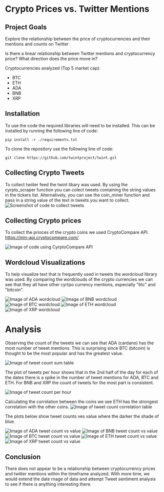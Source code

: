 # Crypto Prices vs. Twitter Mentions

## Project Goals
Explore the relationship between the price of cryptocurrencies and their mentions and counts  on Twitter
 
Is there a  linear relationship between Twitter mentions and cryptocurrency price? 
What direction does the price move in?

Cryptocurrencies analyzed  (Top 5 market cap):
- BTC
- ETH
- ADA
- BNB
- XRP

## Installation

To use the code the required libraries will need to be installed. This can be installed by running the following line of code:

    pip install -r ./requirements.txt

To clone the repository use the following line of code:

    git clone https://github.com/twintproject/twint.git

## Collecting Crypto Tweets

To collect twiiter feed the twint libary was used. By using the cyrpto_scraper function you can colect tweets containing the string values in the tickers list. Alternatively, you can use the coin_miner function and pass in a string value of the text in tweets you want to collect.
![Screenshot of code to collect tweets](./images/tweet_miner.png)

## Collecting Crypto prices

To collect the prioces of the crypto coins we used CryptoCompare API. https://min-api.cryptocompare.com/

![Image of code using CyrptoCompare API](./images/cryptocompare_api.png)

## Wordcloud Visualizations

To help visualize text that is frequently used in tweets the wordcloud library was used. By comparing the wordclouds of the crypto currencies we can see that they all have other cyrtpo currency mentions, especially "btc" and "bitcoin".

![Image of ADA wordcloud](./images/ada_wordcloud.png)
![Image of BNB wordcloud](./images/bnb_wordcloud.png)
![Image of BTC wordcloud](./images/btc_wordcloud.png)
![Image of ETH wordcloud](./images/eth_wordcloud.png)
![Image of XRP wordcloud](./images/xrp_wordcloud.png)

# Analysis

Observing the count of the tweets we can see that ADA (cardano) has the most number of tweet mentions. This is surprising since BTC (bitcoin) is thought to be the most popular and has the greatest value.

![Image of tweet count sum table](./images/tweet_count.png)

The plot of tweets per hour shows that in the 2nd half of the day for each of the dates there is a spike in the number of tweet mentions for ADA, BTC and ETH. For BNB and XRP the count of tweets for the most part is consistent. 

![Image of tweet count per hour](./images/tweet_count_hourly_plot.png)

Calculating the correlation between the coins we see ETH has the strongest correlation with the other coins. 
![Image of tweet count correlation table](./images/tweet_count_correlation.png)

The plots below show tweet counts ves value where the darker the shade of blue.

![Image of ADA tweet count vs value](./images/ada_tweets_vs_value.png)
![Image of BNB tweet count vs value](./images/bnb_tweets_vs_value.png)
![Image of BTC tweet count vs value](./images/btc_tweets_vs_value.png)
![Image of ETH tweet count vs value](./images/eth_tweets_vs_value.png)
![Image of XRP tweet count vs value](./images/xrp_tweets_vs_value.png)

## Conclusion

There  does not appear to be a relationship between cryptocurrency prices and twitter mentions within the timeframe analyzed. With more time, we would extend the date rnage of data and attempt Tweet sentiment analysis to see if there is anything interesting there.
